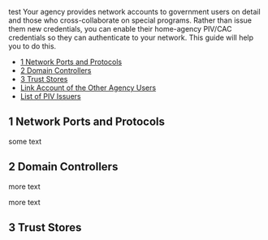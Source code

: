 test
Your agency provides network accounts to government users on detail and those who cross-collaborate on special programs. Rather than issue them new credentials, you can enable their home-agency PIV/CAC credentials so they can authenticate to your network. This guide will help you to do this.

* [1 Network Ports and Protocols](#1-network-ports-and-protocols)
* [2 Domain Controllers](#2-domain-controllers)
* [3 Trust Stores](#3-trust-stores)
* [Link Account of the Other Agency Users](#account-linking)
* [List of PIV Issuers](#list-of-piv-issuers)

## 1 Network Ports and Protocols

some text

## 2 Domain Controllers
 more text
 
 more text
 
 ## 3 Trust Stores
